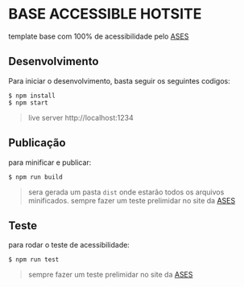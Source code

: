 # BASE ACCESSIBLE HOTSITE
template base com 100% de acessibilidade pelo [ASES](http://asesweb.governoeletronico.gov.br/ases/)

## Desenvolvimento
Para iniciar o desenvolvimento, basta seguir os seguintes codigos:
``` shell
$ npm install
$ npm start
```
> live server http://localhost:1234

## Publicação
para minificar e publicar:
``` shell
$ npm run build
``` 
> sera gerada um pasta `dist` onde estarão todos os arquivos minificados.
> sempre fazer um teste prelimidar no site da [ASES](http://asesweb.governoeletronico.gov.br/ases/)
## Teste
para rodar o teste de acessibilidade:
``` shell
$ npm run test
```
> sempre fazer um teste prelimidar no site da [ASES](http://asesweb.governoeletronico.gov.br/ases/)